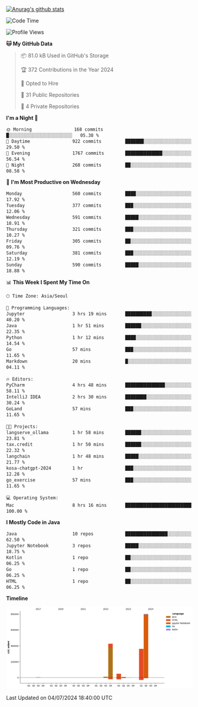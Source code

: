 [![Anurag's github stats](https://github-readme-stats.vercel.app/api?username=hajubal)](https://github.com/anuraghazra/github-readme-stats)

<!--START_SECTION:waka-->
![Code Time](http://img.shields.io/badge/Code%20Time-70%20hrs%2056%20mins-blue)

![Profile Views](http://img.shields.io/badge/Profile%20Views-0-blue)

**🐱 My GitHub Data** 

> 📦 81.0 kB Used in GitHub's Storage 
 > 
> 🏆 372 Contributions in the Year 2024
 > 
> 💼 Opted to Hire
 > 
> 📜 31 Public Repositories 
 > 
> 🔑 4 Private Repositories 
 > 
**I'm a Night 🦉** 

```text
🌞 Morning                168 commits         █░░░░░░░░░░░░░░░░░░░░░░░░   05.38 % 
🌆 Daytime                922 commits         ███████░░░░░░░░░░░░░░░░░░   29.50 % 
🌃 Evening                1767 commits        ██████████████░░░░░░░░░░░   56.54 % 
🌙 Night                  268 commits         ██░░░░░░░░░░░░░░░░░░░░░░░   08.58 % 
```
📅 **I'm Most Productive on Wednesday** 

```text
Monday                   560 commits         ████░░░░░░░░░░░░░░░░░░░░░   17.92 % 
Tuesday                  377 commits         ███░░░░░░░░░░░░░░░░░░░░░░   12.06 % 
Wednesday                591 commits         █████░░░░░░░░░░░░░░░░░░░░   18.91 % 
Thursday                 321 commits         ███░░░░░░░░░░░░░░░░░░░░░░   10.27 % 
Friday                   305 commits         ██░░░░░░░░░░░░░░░░░░░░░░░   09.76 % 
Saturday                 381 commits         ███░░░░░░░░░░░░░░░░░░░░░░   12.19 % 
Sunday                   590 commits         █████░░░░░░░░░░░░░░░░░░░░   18.88 % 
```


📊 **This Week I Spent My Time On** 

```text
🕑︎ Time Zone: Asia/Seoul

💬 Programming Languages: 
Jupyter                  3 hrs 19 mins       ██████████░░░░░░░░░░░░░░░   40.20 % 
Java                     1 hr 51 mins        ██████░░░░░░░░░░░░░░░░░░░   22.35 % 
Python                   1 hr 12 mins        ████░░░░░░░░░░░░░░░░░░░░░   14.54 % 
Go                       57 mins             ███░░░░░░░░░░░░░░░░░░░░░░   11.65 % 
Markdown                 20 mins             █░░░░░░░░░░░░░░░░░░░░░░░░   04.11 % 

🔥 Editors: 
PyCharm                  4 hrs 48 mins       ███████████████░░░░░░░░░░   58.11 % 
IntelliJ IDEA            2 hrs 30 mins       ████████░░░░░░░░░░░░░░░░░   30.24 % 
GoLand                   57 mins             ███░░░░░░░░░░░░░░░░░░░░░░   11.65 % 

🐱‍💻 Projects: 
langserve_ollama         1 hr 58 mins        ██████░░░░░░░░░░░░░░░░░░░   23.81 % 
tax.credit               1 hr 50 mins        ██████░░░░░░░░░░░░░░░░░░░   22.32 % 
langchain                1 hr 48 mins        █████░░░░░░░░░░░░░░░░░░░░   21.77 % 
kosa-chatgpt-2024        1 hr                ███░░░░░░░░░░░░░░░░░░░░░░   12.28 % 
go_exercise              57 mins             ███░░░░░░░░░░░░░░░░░░░░░░   11.65 % 

💻 Operating System: 
Mac                      8 hrs 16 mins       █████████████████████████   100.00 % 
```

**I Mostly Code in Java** 

```text
Java                     10 repos            ████████████████░░░░░░░░░   62.50 % 
Jupyter Notebook         3 repos             █████░░░░░░░░░░░░░░░░░░░░   18.75 % 
Kotlin                   1 repo              ██░░░░░░░░░░░░░░░░░░░░░░░   06.25 % 
Go                       1 repo              ██░░░░░░░░░░░░░░░░░░░░░░░   06.25 % 
HTML                     1 repo              ██░░░░░░░░░░░░░░░░░░░░░░░   06.25 % 
```



**Timeline**

![Lines of Code chart](https://raw.githubusercontent.com/hajubal/hajubal/main/assets/bar_graph.png)


 Last Updated on 04/07/2024 18:40:00 UTC
<!--END_SECTION:waka-->